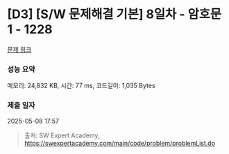 # [D3] [S/W 문제해결 기본] 8일차 - 암호문1 - 1228 

[문제 링크](https://swexpertacademy.com/main/code/problem/problemDetail.do?contestProbId=AV14w-rKAHACFAYD) 

### 성능 요약

메모리: 24,832 KB, 시간: 77 ms, 코드길이: 1,035 Bytes

### 제출 일자

2025-05-08 17:57



> 출처: SW Expert Academy, https://swexpertacademy.com/main/code/problem/problemList.do
